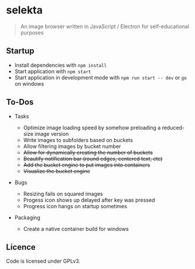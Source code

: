 # selekta
> An image browser written in JavaScript / Electron for self-educational purposes

## Startup
- Install dependencies with `npm install`
- Start application with `npm start`
- Start application in development mode with `npm run start -- dev` or `go` on windows

## To-Dos
- Tasks
  - Optimize image loading speed by somehow preloading a reduced-size image version
  - Write images to subfolders based on buckets
  - Allow filtering images by bucket number
  - ~~Allow for dynamically creating the number of buckets~~
  - ~~Beautify notification bar (round edges, centered text, etc)~~
  - ~~Add the bucket engine to put images into containers~~
  - ~~Visualize the bucket engine~~

- Bugs
  - Resizing fails on squared images
  - Progess icon shows up delayed after key was pressed
  - Progress icon hangs on startup sometimes

- Packaging
  - Create a native container build for windows

## Licence
Code is licensed under GPLv3.

